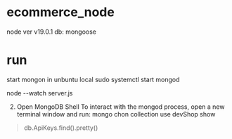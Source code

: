 # ecommerce_node
node ver v19.0.1
db: mongoose
# run 
start mongon in unbuntu local
sudo systemctl start mongod



node --watch server.js 


2. Open MongoDB Shell
To interact with the mongod process, open a new terminal window and run:
mongo
chon collection
 use devShop
show
> db.ApiKeys.find().pretty()
